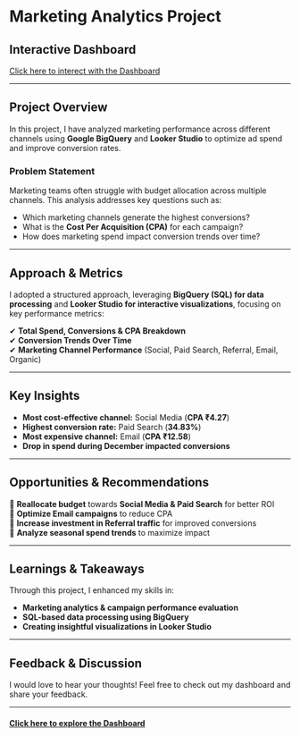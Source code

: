# Marketing Analytics Project

## Interactive Dashboard
[Click here to interect with the Dashboard](https://lookerstudio.google.com/reporting/34124124-8b1f-48e7-b6c3-379fd1ffe369)

---

## Project Overview
In this project, I have analyzed marketing performance across different channels using **Google BigQuery** and **Looker Studio** to optimize ad spend and improve conversion rates.

### Problem Statement
Marketing teams often struggle with budget allocation across multiple channels. This analysis addresses key questions such as:
- Which marketing channels generate the highest conversions?
- What is the **Cost Per Acquisition (CPA)** for each campaign?
- How does marketing spend impact conversion trends over time?

---

## Approach & Metrics
I adopted a structured approach, leveraging **BigQuery (SQL) for data processing** and **Looker Studio for interactive visualizations**, focusing on key performance metrics:

✔ **Total Spend, Conversions & CPA Breakdown**  
✔ **Conversion Trends Over Time**  
✔ **Marketing Channel Performance** (Social, Paid Search, Referral, Email, Organic)

---

## Key Insights
- **Most cost-effective channel:** Social Media (**CPA ₹4.27**)
- **Highest conversion rate:** Paid Search (**34.83%**)
- **Most expensive channel:** Email (**CPA ₹12.58**)
- **Drop in spend during December impacted conversions**

---

## Opportunities & Recommendations
🔹 **Reallocate budget** towards **Social Media & Paid Search** for better ROI  
🔹 **Optimize Email campaigns** to reduce CPA  
🔹 **Increase investment in Referral traffic** for improved conversions  
🔹 **Analyze seasonal spend trends** to maximize impact  

---

## Learnings & Takeaways
Through this project, I enhanced my skills in:
- **Marketing analytics & campaign performance evaluation**
- **SQL-based data processing using BigQuery**
- **Creating insightful visualizations in Looker Studio**

---

## Feedback & Discussion
I would love to hear your thoughts! Feel free to check out my dashboard and share your feedback. 

---

#### [Click here to explore the Dashboard](https://lookerstudio.google.com/reporting/34124124-8b1f-48e7-b6c3-379fd1ffe369)
